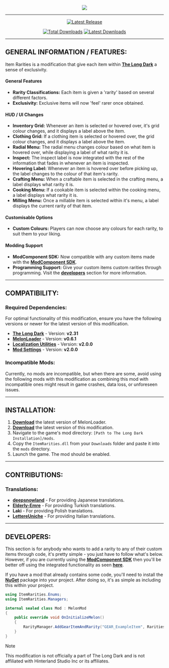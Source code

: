 <p align="center">
    <a href="#"><img src="https://raw.githubusercontent.com/Deaadman/ItemRarities/release/Images/MainHeading.png"></a>

---

<div align="center">

[![Latest Release](https://img.shields.io/github/v/release/Deaadman/ItemRarities?label=Latest%20Release&style=for-the-badge)](https://github.com/Deaadman/ItemRarities/releases/latest)

[![Total Downloads](https://img.shields.io/github/downloads/Deaadman/ItemRarities/total.svg?style=for-the-badge)](https://github.com/Deaadman/ItemRarities/releases)
[![Latest Downloads](https://img.shields.io/github/downloads/Deaadman/ItemRarities/latest/total.svg?style=for-the-badge)](https://github.com/Deaadman/ItemRarities/releases)

</div>

---

## GENERAL INFORMATION / FEATURES:

Item Rarities is a modification that give each item within [**The Long Dark**](https://www.hinterlandgames.com/the-long-dark/) a sense of exclusivity.

#### General Features
- **Rarity Classifications:** Each item is given a 'rarity' based on several different factors.
- **Exclusivity:** Exclusive items will now 'feel' rarer once obtained.

#### HUD / UI Changes
- **Inventory Grid:** Whenever an item is selected or hovered over, it's grid colour changes, and it displays a label above the item.
- **Clothing Grid:** If a clothing item is selected or hovered over, the grid colour changes, and it displays a label above the item.
- **Radial Menu:** The radial menu changes colour based on what item is hovered over, while displaying a label of what rarity it is.
- **Inspect:** The inspect label is now integrated with the rest of the information that fades in whenever an item is inspected.
- **Hovering Label:** Whenever an item is hovered over before picking up, the label changes to the colour of that item's rarity.
- **Crafting Menu:** When a craftable item is selected in the crafting menu, a label displays what rarity it is.
- **Cooking Menu:** If a cookable item is selected within the cooking menu, a label displays what rarity it is.
- **Milling Menu:** Once a millable item is selected within it's menu, a label displays the current rarity of that item.

#### Customisable Options
- **Custom Colours:** Players can now choose any colours for each rarity, to suit them to your liking.

#### Modding Support
- **ModComponent SDK:** Now compatible with any custom items made with the **[ModComponent SDK](https://github.com/Deaadman/ModComponentSDK)**.
- **Programming Support:** Give your custom items custom rarities through programming. Visit the **[developers](https://github.com/Deaadman/ItemRarities?tab=readme-ov-file#developers)** section for more information.

---

## COMPATIBILITY:

### Required Dependencies:
For optimal functionality of this modification, ensure you have the following versions or newer for the latest version of this modification.

- [**The Long Dark**](https://store.steampowered.com/news/app/305620) - Version: **v2.31**
- [**MelonLoader**](https://github.com/LavaGang/MelonLoader/releases) - Version: **v0.6.1**
- [**Localization Utilities**](https://github.com/dommrogers/LocalizationUtilities/releases) - Version: **v2.0.0**
- [**Mod Settings**](https://github.com/DigitalzombieTLD/ModSettings) - Version: **v2.0.0**

### Incompatible Mods:

Currently, no mods are incompatible, but when there are some, avoid using the following mods with this modification as combining this mod with incompatible ones might result in game crashes, data loss, or unforeseen issues.

---

## INSTALLATION:

1. [**Download**](https://github.com/LavaGang/MelonLoader/releases/latest/download/MelonLoader.Installer.exe) the latest version of MelonLoader.
2. [**Download**](https://github.com/Deaadman/ItemRarities/releases/latest/download/ItemRarities.dll) the latest version of this modification.
3. Navigate to the game's mod directory: `[Path to The Long Dark Installation]/mods`.
4. Copy the `ItemRarities.dll` from your `Downloads` folder and paste it into the `mods` directory.
5. Launch the game. The mod should be enabled.

---

## **CONTRIBUTIONS**:

### Translations:
- [**deepsnowland**](https://github.com/deepsnowland) - For providing Japanese translations.
- [**Elderly-Emre**](https://github.com/Elderly-Emre) - For providing Turkish translations.
- **Laki** - For providing Polish translations.
- [**LettereUniche**](https://github.com/LettereUniche) - For providing Italian translations.

---

## **DEVELOPERS**:

This section is for anybody who wants to add a rarity to any of their custom items through code, it's pretty simple - you just have to follow what's below. However, if you are currently using the **[ModComponent SDK](https://github.com/Deaadman/ModComponentSDK)** then you'll be better off using the integrated functionality as seen **[here]()**.

If you have a mod that already contains some code, you'll need to install the **[NuGet]()** package into your project. After doing so, it's as simple as including this within your project.

```csharp
using ItemRarities.Enums;
using ItemRarities.Managers;

internal sealed class Mod : MelonMod
{
    public override void OnInitializeMelon()
    {
        RarityManager.AddGearItemAndRarity("GEAR_ExampleItem", Rarities.Mythic);
    }
}
```

> [!NOTE]
> This modification is not officially a part of The Long Dark and is not affiliated with Hinterland Studio Inc or its affiliates.